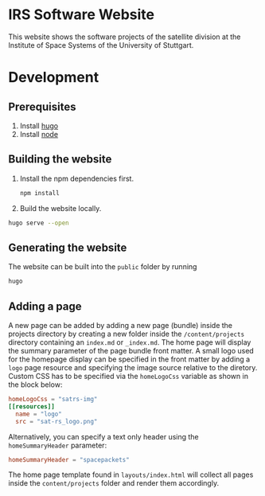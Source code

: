 IRS Software Website
=======

This website shows the software projects of the satellite division at the Institute of Space
Systems of the University of Stuttgart.

# Development

## Prerequisites

1. Install [hugo](https://gohugo.io/)
2. Install [node](https://nodejs.org/en)

## Building the website

1. Install the npm dependencies first.

   ```sh
   npm install
   ```

2. Build the website locally.

  ```sh
  hugo serve --open
  ```

## Generating the website

The website can be built into the `public` folder by running

```sh
hugo
```

## Adding a page

A new page can be added by adding a new page (bundle) inside the projects directory by creating
a new folder inside the `/content/projects` directory containing an `index.md` or `_index.md`.
The home page will display the summary parameter of the page bundle front matter. A small logo
used for the homepage display can be specified in the front matter by adding a `logo` page
resource and specifying the image source relative to the diretory. Custom CSS has to be
specified via the `homeLogoCss` variable as shown in the block below:

```toml
homeLogoCss = "satrs-img"
[[resources]]
  name = "logo"
  src = "sat-rs_logo.png"
```

Alternatively, you can specify a text only header using the `homeSummaryHeader` parameter:

```toml
homeSummaryHeader = "spacepackets"
```

The home page template found in `layouts/index.html` will collect all pages inside the
`content/projects` folder and render them accordingly.
